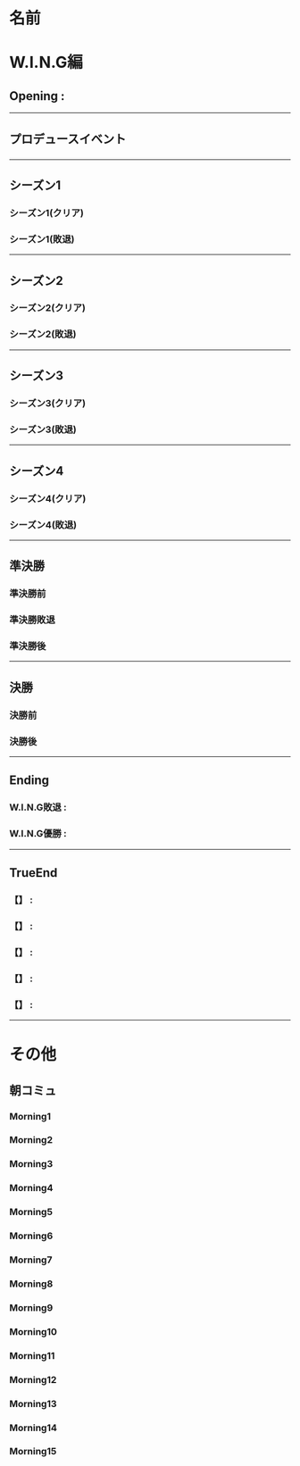 名前
===

# W.I.N.G編
## Opening : 
---
## プロデュースイベント
### 
### 
### 
### 
---
## シーズン1
### シーズン1(クリア)
### シーズン1(敗退)
---
## シーズン2
### シーズン2(クリア)
### シーズン2(敗退)
---
## シーズン3
### シーズン3(クリア)
### シーズン3(敗退)
---
## シーズン4
### シーズン4(クリア)
### シーズン4(敗退)
---
## 準決勝
### 準決勝前
### 準決勝敗退
### 準決勝後
---
## 決勝
### 決勝前
### 決勝後
---
## Ending
### W.I.N.G敗退 : 
### W.I.N.G優勝 : 
---
## TrueEnd
### 【】 : 
### 【】 : 
### 【】 : 
### 【】 : 
### 【】 : 
---
# その他
## 朝コミュ
### Morning1
### Morning2
### Morning3
### Morning4
### Morning5
### Morning6
### Morning7
### Morning8
### Morning9
### Morning10
### Morning11
### Morning12
### Morning13
### Morning14
### Morning15
